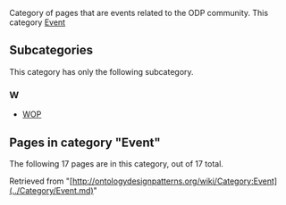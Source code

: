 Category of pages that are events related to the ODP community.
This category [Event](../Form/Event.md "Form:Event")





## Subcategories


This category has only the following subcategory.


### W


* [WOP](../Category/WOP.md "Category:WOP")



## Pages in category "Event"


The following 17 pages are in this category, out of 17 total.




Retrieved from "[http://ontologydesignpatterns.org/wiki/Category:Event](../Category/Event.md)"